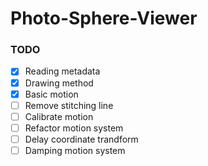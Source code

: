 # Photo-Sphere-Viewer

### TODO
- [x] Reading metadata
- [x] Drawing method
- [x] Basic motion 
- [ ] Remove stitching line
- [ ] Calibrate motion
- [ ] Refactor motion system
- [ ] Delay coordinate trandform
- [ ] Damping motion system